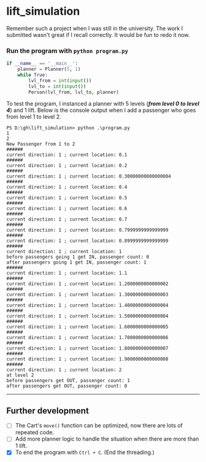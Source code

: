 # lift_simulation
Remember such a project when I was still in the university. The work I submitted wasn't great if I recall correctly. It would be fun to redo it now.

### Run the program with `python program.py`


```python
if __name__ == '__main__':
    planner = Planner(5, 1)
    while True:
        lvl_from = int(input())
        lvl_to = int(input())
        Person(lvl_from, lvl_to, planner)
```


To test the program, I instanced a planner with 5 levels (**_from level 0 to level 4_**) and 1 lift.
Below is the console output when I add a passenger who goes from level 1 to level 2.
```
PS D:\gh\lift_simulation> python .\program.py
1
2
New Passenger from 1 to 2
######
current direction: 1 ; current location: 0.1
######
current direction: 1 ; current location: 0.2
######
current direction: 1 ; current location: 0.30000000000000004
######
current direction: 1 ; current location: 0.4
######
current direction: 1 ; current location: 0.5
######
current direction: 1 ; current location: 0.6
######
current direction: 1 ; current location: 0.7
######
current direction: 1 ; current location: 0.7999999999999999
######
current direction: 1 ; current location: 0.8999999999999999
######
current direction: 1 ; current location: 1
before passengers going 1 get IN, passenger count: 0
after passengers going 1 get IN, passenger count: 1
######
current direction: 1 ; current location: 1.1
######
current direction: 1 ; current location: 1.2000000000000002
######
current direction: 1 ; current location: 1.3000000000000003
######
current direction: 1 ; current location: 1.4000000000000004
######
current direction: 1 ; current location: 1.5000000000000004
######
current direction: 1 ; current location: 1.6000000000000005
######
current direction: 1 ; current location: 1.7000000000000006
######
current direction: 1 ; current location: 1.8000000000000007
######
current direction: 1 ; current location: 1.9000000000000008
######
current direction: 1 ; current location: 2
at level 2
before passengers get OUT, passenger count: 1
after passengers get OUT, passenger count: 0
```

---

## Further development

- [ ] The Cart's `move()` function can be optimized, now there are lots of repeated code.
- [ ] Add more planner logic to handle the situation when there are more than 1 lift.
- [x] To end the program with `Ctrl + C`. (End the threading.)